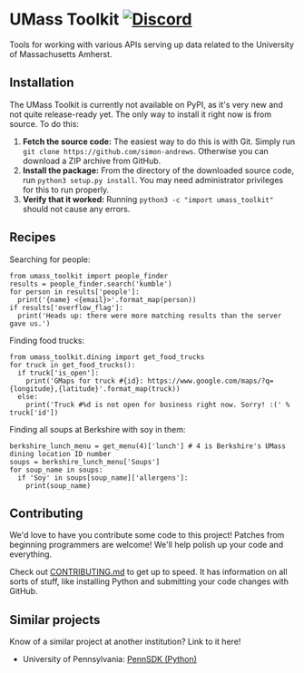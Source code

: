 UMass Toolkit [![Discord](https://img.shields.io/discord/469301310072684546.svg)](https://discord.gg/7Szhww5)
=============================================================================================================
Tools for working with various APIs serving up data related to the University of Massachusetts Amherst.

Installation
------------
The UMass Toolkit is currently not available on PyPI, as it's very new and not quite release-ready yet. The only way to install it right now is from source. To do this:

1. **Fetch the source code:** The easiest way to do this is with Git. Simply run `git clone https://github.com/simon-andrews`. Otherwise you can download a ZIP archive from GitHub.
2. **Install the package:** From the directory of the downloaded source code, run `python3 setup.py install`. You may need administrator privileges for this to run properly.
3. **Verify that it worked:** Running `python3 -c "import umass_toolkit"` should not cause any errors.

Recipes
-------
Searching for people:
```python3
from umass_toolkit import people_finder
results = people_finder.search('kumble')
for person in results['people']:
  print('{name} <{email}>'.format_map(person))
if results['overflow_flag']:
  print('Heads up: there were more matching results than the server gave us.')
```

Finding food trucks:
```python3
from umass_toolkit.dining import get_food_trucks
for truck in get_food_trucks():
  if truck['is_open']:
    print('GMaps for truck #{id}: https://www.google.com/maps/?q={longitude},{latitude}'.format_map(truck))
  else:
    print('Truck #%d is not open for business right now. Sorry! :(' % truck['id'])
```

Finding all soups at Berkshire with soy in them:
```python3
berkshire_lunch_menu = get_menu(4)['lunch'] # 4 is Berkshire's UMass dining location ID number
soups = berkshire_lunch_menu['Soups']
for soup_name in soups:
  if 'Soy' in soups[soup_name]['allergens']:
    print(soup_name)
```

Contributing
------------
We'd love to have you contribute some code to this project! Patches from beginning programmers are welcome! We'll help polish up your code and everything.

Check out [CONTRIBUTING.md](https://github.com/simon-andrews/umass-toolkit/blob/master/CONTRIBUTING.md) to get up to speed. It has information on all sorts of stuff, like installing Python and submitting your code changes with GitHub.

Similar projects
----------------
Know of a similar project at another institution? Link to it here!
 * University of Pennsylvania: [PennSDK (Python)](https://github.com/pennlabs/penn-sdk-python)

